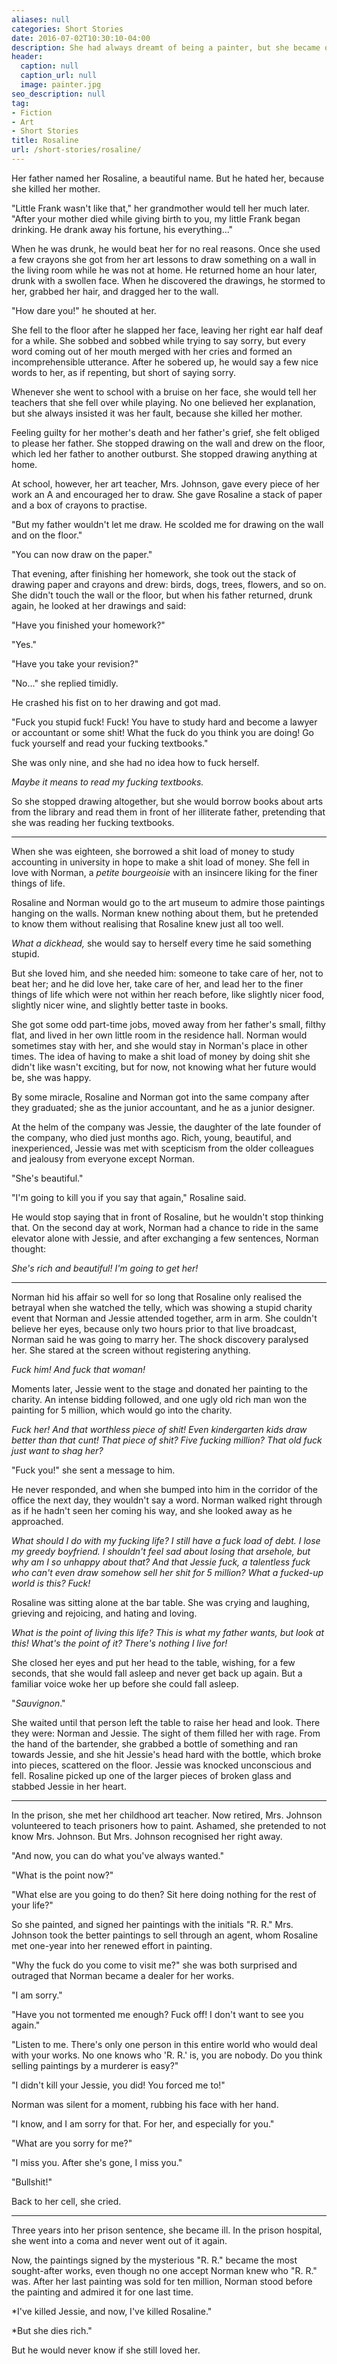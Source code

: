 ```yaml
---
aliases: null
categories: Short Stories
date: 2016-07-02T10:30:10-04:00
description: She had always dreamt of being a painter, but she became one only after she'd killed someone
header:
  caption: null
  caption_url: null
  image: painter.jpg
seo_description: null
tag:
- Fiction
- Art
- Short Stories
title: Rosaline
url: /short-stories/rosaline/
---
```


Her father named her Rosaline, a beautiful name. But he hated her, because she killed her mother.

"Little Frank wasn't like that," her grandmother would tell her much later. "After your mother died while giving birth to you, my little Frank began drinking. He drank away his fortune, his everything..."

When he was drunk, he would beat her for no real reasons. Once she used a few crayons she got from her art lessons to draw something on a wall in the living room while he was not at home. He returned home an hour later, drunk with a swollen face. When he discovered the drawings, he stormed to her, grabbed her hair, and dragged her to the wall.

"How dare you!" he shouted at her.

She fell to the floor after he slapped her face, leaving her right ear half deaf for a while. She sobbed and sobbed while trying to say sorry, but every word coming out of her mouth merged with her cries and formed an incomprehensible utterance. After he sobered up, he would say a few nice words to her, as if repenting, but short of saying sorry.

Whenever she went to school with a bruise on her face, she would tell her teachers that she fell over while playing. No one believed her explanation, but she always insisted it was her fault, because she killed her mother.

Feeling guilty for her mother's death and her father's grief, she felt obliged to please her father. She stopped drawing on the wall and drew on the floor, which led her father to another outburst. She stopped drawing anything at home.

At school, however, her art teacher, Mrs. Johnson, gave every piece of her work an A and encouraged her to draw. She gave Rosaline a stack of paper and a box of crayons to practise.

"But my father wouldn't let me draw. He scolded me for drawing on the wall and on the floor."

"You can now draw on the paper."

That evening, after finishing her homework, she took out the stack of drawing paper and crayons and drew: birds, dogs, trees, flowers, and so on. She didn't touch the wall or the floor, but when his father returned, drunk again, he looked at her drawings and said:

"Have you finished your homework?"

"Yes."

"Have you take your revision?"

"No..." she replied timidly.

He crashed his fist on to her drawing and got mad.

"Fuck you stupid fuck! Fuck! You have to study hard and become a lawyer or accountant or some shit! What the fuck do you think you are doing! Go fuck yourself and read your fucking textbooks."

She was only nine, and she had no idea how to fuck herself.

*Maybe it means to read my fucking textbooks.*

So she stopped drawing altogether, but she would borrow books about arts from the library and read them in front of her illiterate father, pretending that she was reading her fucking textbooks.

***

When she was eighteen, she borrowed a shit load of money to study accounting in university in hope to make a shit load of money. She fell in love with Norman, a *petite bourgeoisie* with an insincere liking for the finer things of life.

Rosaline and Norman would go to the art museum to admire those paintings hanging on the walls. Norman knew nothing about them, but he pretended to know them without realising that Rosaline knew just all too well.

*What a dickhead,* she would say to herself every time he said something stupid.

But she loved him, and she needed him: someone to take care of her, not to beat her; and he did love her, take care of her, and lead her to the finer things of life which were not within her reach before, like slightly nicer food, slightly nicer wine, and slightly better taste in books.

She got some odd part-time jobs, moved away from her father's small, filthy flat, and lived in her own little room in the residence hall. Norman would sometimes stay with her, and she would stay in Norman's place in other times. The idea of having to make a shit load of money by doing shit she didn't like wasn't exciting, but for now, not knowing what her future would be, she was happy.

By some miracle, Rosaline and Norman got into the same company after they graduated; she as the junior accountant, and he as a junior designer.

At the helm of the company was Jessie, the daughter of the late founder of the company, who died just months ago. Rich, young, beautiful, and inexperienced, Jessie was met with scepticism from the older colleagues and jealousy from everyone except Norman.

"She's beautiful."

"I'm going to kill you if you say that again," Rosaline said.

He would stop saying that in front of Rosaline, but he wouldn't stop thinking that. On the second day at work, Norman had a chance to ride in the same elevator alone with Jessie, and after exchanging a few sentences, Norman thought:

*She's rich and beautiful! I'm going to get her!*

***

Norman hid his affair so well for so long that Rosaline only realised the betrayal when she watched the telly, which was showing a stupid charity event that Norman and Jessie attended together, arm in arm. She couldn't believe her eyes, because only two hours prior to that live broadcast, Norman said he was going to marry her. The shock discovery paralysed her. She stared at the screen without registering anything.

*Fuck him! And fuck that woman!*

Moments later, Jessie went to the stage and donated her painting to the charity. An intense bidding followed, and one ugly old rich man won the painting for 5 million, which would go into the charity.

*Fuck her! And that worthless piece of shit! Even kindergarten kids draw better than that cunt! That piece of shit? Five fucking million? That old fuck just want to shag her?*

"Fuck you!" she sent a message to him.

He never responded, and when she bumped into him in the corridor of the office the next day, they wouldn't say a word. Norman walked right through as if he hadn't seen her coming his way, and she looked away as he approached.

*What should I do with my fucking life? I still have a fuck load of debt. I lose my greedy boyfriend. I shouldn't feel sad about losing that arsehole, but why am I so unhappy about that? And that Jessie fuck, a talentless fuck who can't even draw somehow sell her shit for 5 million? What a fucked-up world is this? Fuck!*

Rosaline was sitting alone at the bar table. She was crying and laughing, grieving and rejoicing, and hating and loving.

*What is the point of living this life? This is what my father wants, but look at this! What's the point of it? There's nothing I live for!*

She closed her eyes and put her head to the table, wishing, for a few seconds, that she would fall asleep and never get back up again. But a familiar voice woke her up before she could fall asleep.

"*Sauvignon*."

She waited until that person left the table to raise her head and look. There they were: Norman and Jessie. The sight of them filled her with rage. From the hand of the bartender, she grabbed a bottle of something and ran towards Jessie, and she hit Jessie's head hard with the bottle, which broke into pieces, scattered on the floor. Jessie was knocked unconscious and fell. Rosaline picked up one of the larger pieces of broken glass and stabbed Jessie in her heart.

***

In the prison, she met her childhood art teacher. Now retired, Mrs. Johnson volunteered to teach prisoners how to paint. Ashamed, she pretended to not know Mrs. Johnson. But Mrs. Johnson recognised her right away.

"And now, you can do what you've always wanted."

"What is the point now?"

"What else are you going to do then? Sit here doing nothing for the rest of your life?"

So she painted, and signed her paintings with the initials "R. R." Mrs. Johnson took the better paintings to sell through an agent, whom Rosaline met one-year into her renewed effort in painting.

"Why the fuck do you come to visit me?" she was both surprised and outraged that Norman became a dealer for her works.

"I am sorry."

"Have you not tormented me enough? Fuck off! I don't want to see you again."

"Listen to me. There's only one person in this entire world who would deal with your works. No one knows who 'R. R.' is, you are nobody. Do you think selling paintings by a murderer is easy?"

"I didn't kill your Jessie, you did! You forced me to!"

Norman was silent for a moment, rubbing his face with her hand.

"I know, and I am sorry for that. For her, and especially for you."

"What are you sorry for me?"

"I miss you. After she's gone, I miss you."

"Bullshit!"

Back to her cell, she cried.

***

Three years into her prison sentence, she became ill. In the prison hospital, she went into a coma and never went out of it again.

Now, the paintings signed by the mysterious "R. R." became the most sought-after works, even though no one accept Norman knew who "R. R." was. After her last painting was sold for ten million, Norman stood before the painting and admired it for one last time.

*I've killed Jessie, and now, I've killed Rosaline."

*But she dies rich."

But he would never know if she still loved her.
